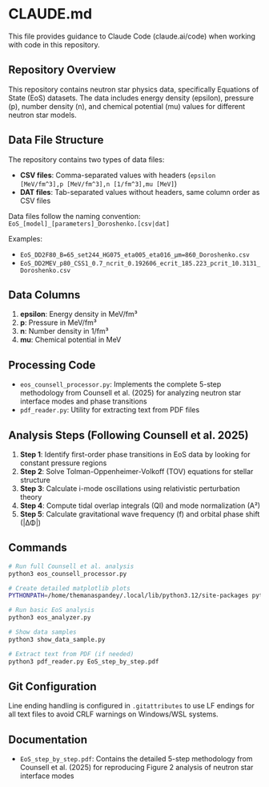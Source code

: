 # CLAUDE.md

This file provides guidance to Claude Code (claude.ai/code) when working with code in this repository.

## Repository Overview

This repository contains neutron star physics data, specifically Equations of State (EoS) datasets. The data includes energy density (epsilon), pressure (p), number density (n), and chemical potential (mu) values for different neutron star models.

## Data File Structure

The repository contains two types of data files:
- **CSV files**: Comma-separated values with headers (`epsilon [MeV/fm^3],p [MeV/fm^3],n [1/fm^3],mu [MeV]`)
- **DAT files**: Tab-separated values without headers, same column order as CSV files

Data files follow the naming convention: `EoS_[model]_[parameters]_Doroshenko.[csv|dat]`

Examples:
- `EoS_DD2F80_B=65_set244_HG075_eta005_eta016_μm=860_Doroshenko.csv`
- `EoS_DD2MEV_p80_CSS1_0.7_ncrit_0.192606_ecrit_185.223_pcrit_10.3131_Doroshenko.csv`

## Data Columns

1. **epsilon**: Energy density in MeV/fm³
2. **p**: Pressure in MeV/fm³  
3. **n**: Number density in 1/fm³
4. **mu**: Chemical potential in MeV

## Processing Code

- `eos_counsell_processor.py`: Implements the complete 5-step methodology from Counsell et al. (2025) for analyzing neutron star interface modes and phase transitions
- `pdf_reader.py`: Utility for extracting text from PDF files

## Analysis Steps (Following Counsell et al. 2025)

1. **Step 1**: Identify first-order phase transitions in EoS data by looking for constant pressure regions
2. **Step 2**: Solve Tolman-Oppenheimer-Volkoff (TOV) equations for stellar structure
3. **Step 3**: Calculate i-mode oscillations using relativistic perturbation theory
4. **Step 4**: Compute tidal overlap integrals (Ql) and mode normalization (A²)
5. **Step 5**: Calculate gravitational wave frequency (f) and orbital phase shift (|ΔΦ|)

## Commands

```bash
# Run full Counsell et al. analysis
python3 eos_counsell_processor.py

# Create detailed matplotlib plots
PYTHONPATH=/home/themanaspandey/.local/lib/python3.12/site-packages python3 matplotlib_eos_plotter.py

# Run basic EoS analysis
python3 eos_analyzer.py

# Show data samples
python3 show_data_sample.py

# Extract text from PDF (if needed)
python3 pdf_reader.py EoS_step_by_step.pdf
```

## Git Configuration

Line ending handling is configured in `.gitattributes` to use LF endings for all text files to avoid CRLF warnings on Windows/WSL systems.

## Documentation

- `EoS_step_by_step.pdf`: Contains the detailed 5-step methodology from Counsell et al. (2025) for reproducing Figure 2 analysis of neutron star interface modes